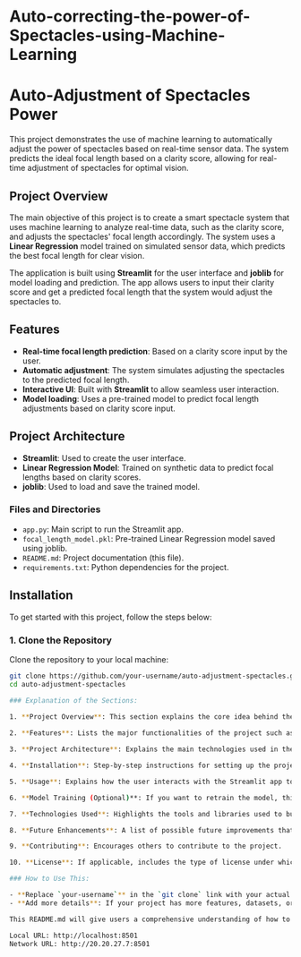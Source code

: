 # Auto-correcting-the-power-of-Spectacles-using-Machine-Learning
# Auto-Adjustment of Spectacles Power

This project demonstrates the use of machine learning to automatically adjust the power of spectacles based on real-time sensor data. The system predicts the ideal focal length based on a clarity score, allowing for real-time adjustment of spectacles for optimal vision.

## Project Overview

The main objective of this project is to create a smart spectacle system that uses machine learning to analyze real-time data, such as the clarity score, and adjusts the spectacles' focal length accordingly. The system uses a **Linear Regression** model trained on simulated sensor data, which predicts the best focal length for clear vision. 

The application is built using **Streamlit** for the user interface and **joblib** for model loading and prediction. The app allows users to input their clarity score and get a predicted focal length that the system would adjust the spectacles to. 

## Features

- **Real-time focal length prediction**: Based on a clarity score input by the user.
- **Automatic adjustment**: The system simulates adjusting the spectacles to the predicted focal length.
- **Interactive UI**: Built with **Streamlit** to allow seamless user interaction.
- **Model loading**: Uses a pre-trained model to predict focal length adjustments based on clarity score input.

## Project Architecture

- **Streamlit**: Used to create the user interface.
- **Linear Regression Model**: Trained on synthetic data to predict focal lengths based on clarity scores.
- **joblib**: Used to load and save the trained model.

### Files and Directories

- `app.py`: Main script to run the Streamlit app.
- `focal_length_model.pkl`: Pre-trained Linear Regression model saved using joblib.
- `README.md`: Project documentation (this file).
- `requirements.txt`: Python dependencies for the project.

## Installation

To get started with this project, follow the steps below:

### 1. Clone the Repository
Clone the repository to your local machine:
```bash
git clone https://github.com/your-username/auto-adjustment-spectacles.git
cd auto-adjustment-spectacles

### Explanation of the Sections:

1. **Project Overview**: This section explains the core idea behind the project—auto-adjusting spectacles power based on clarity scores and machine learning predictions.
   
2. **Features**: Lists the major functionalities of the project such as real-time prediction, automatic adjustment, and the interactive interface.

3. **Project Architecture**: Explains the main technologies used in the project (Streamlit, Linear Regression, joblib).

4. **Installation**: Step-by-step instructions for setting up the project on your local machine. It includes cloning the repository and installing dependencies.

5. **Usage**: Explains how the user interacts with the Streamlit app to input data and get predictions.

6. **Model Training (Optional)**: If you want to retrain the model, this section explains how to do so.

7. **Technologies Used**: Highlights the tools and libraries used to build the project (Python, Streamlit, joblib, scikit-learn).

8. **Future Enhancements**: A list of possible future improvements that can be made to the project.

9. **Contributing**: Encourages others to contribute to the project.

10. **License**: If applicable, includes the type of license under which the project is distributed (MIT License in this case).

### How to Use This:

- **Replace `your-username`** in the `git clone` link with your actual GitHub username.
- **Add more details**: If your project has more features, datasets, or requirements, feel free to add additional sections.

This README.md will give users a comprehensive understanding of how to use, contribute to, and run the project.

Local URL: http://localhost:8501
Network URL: http://20.20.27.7:8501
